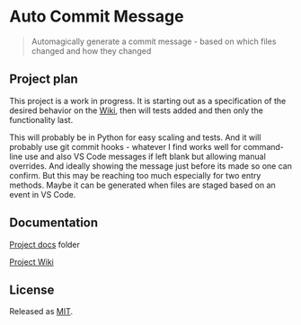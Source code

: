 # Auto Commit Message
> Automagically generate a commit message - based on which files changed and how they changed


## Project plan

This project is a work in progress. It is starting out as a specification of the desired behavior on the [Wiki](https://github.com/MichaelCurrin/auto-commit-msg/wiki), then will tests added and then only the functionality last.

This will probably be in Python for easy scaling and tests. And it will probably use git commit hooks - whatever I find works well for command-line use and also VS Code messages if left blank but allowing manual overrides. And ideally showing the message just before its made so one can confirm. But this may be reaching too much especially for two entry methods. Maybe it can be generated when files are staged based on an event in VS Code.


## Documentation

[Project docs](/docs/) folder

[Project Wiki](https://github.com/MichaelCurrin/auto-commit-msg/wiki)


## License

Released as [MIT](/LICENSE).
